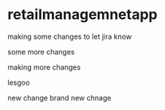 # retailmanagemnetapp

making some changes to let jira know

some more changes

making more changes

lesgoo

new change
brand new chnage
